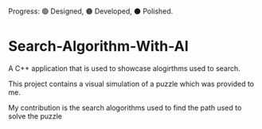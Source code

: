 Progress: 🟢 Designed, 🟠 Developed, ⚫️ Polished.
# Search-Algorithm-With-AI

A C++ application that is used to showcase alogirthms used to search.

This project contains a visual simulation of a puzzle which was provided to me. 

My contribution is the search alogorithms used to find the path used to solve the puzzle
